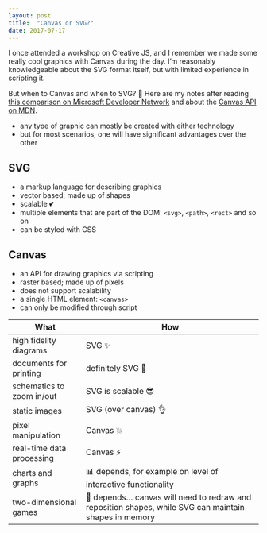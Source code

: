 ```yaml
---
layout: post
title:  "Canvas or SVG?"
date: 2017-07-17
---
```


I once attended a workshop on Creative JS, and I remember we made some really cool graphics with Canvas during the day. I’m reasonably knowledgeable about the SVG format itself, but with limited experience in scripting it.

But when to Canvas and when to SVG? 🤔 Here are my notes after reading
[this comparison on Microsoft Developer Network](https://msdn.microsoft.com/en-us/library/gg193983) and about the [Canvas API on MDN](https://developer.mozilla.org/en-US/docs/Web/API/Canvas_API).

* any type of graphic can mostly be created with either technology
* but for most scenarios, one will have significant advantages over the other

## SVG

* a markup language for describing graphics
* vector based; made up of shapes
* scalable 💕
* multiple elements that are part of the DOM:  `<svg>`, `<path>`, `<rect>` and so on
* can be styled with CSS

## Canvas

* an API for drawing graphics via scripting
* raster based; made up of pixels
* does not support scalability
* a single HTML element: `<canvas>`
* can only be modified through script

| What | How |
|---|---|
| high fidelity diagrams | SVG ✨ |
| documents for printing | definitely SVG 💪 |
| schematics to zoom in/out | SVG is scalable 😎 |
| static images | SVG (over canvas) 👌 |
| pixel manipulation | Canvas 💥 |
| real-time data processing | Canvas ⚡️ |
| charts and graphs | 📊 depends, for example on level of interactive functionality |
| two-dimensional games | 👾 depends… canvas will need to redraw and reposition shapes, while SVG can maintain shapes in memory |
